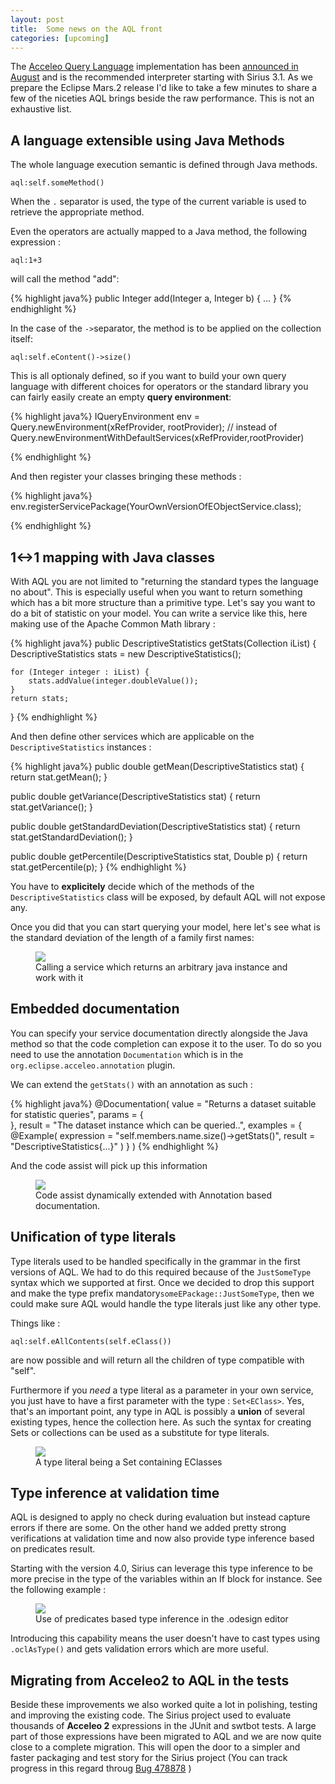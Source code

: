 ```yaml
---
layout: post
title:  Some news on the AQL front
categories: [upcoming]
---
```



The [Acceleo Query Language](https://www.eclipse.org/sirius/doc/specifier/general/Writing_Queries.html#aql) implementation has been [announced in August](http://cedric.brun.io/eclipse/introducing-aql/) and is the recommended interpreter starting 
with Sirius 3.1. As we prepare the Eclipse Mars.2 release I'd like to take a few minutes to share a few of the niceties AQL brings beside the raw performance. This is not an exhaustive list.


## A language extensible using Java Methods

The whole language execution semantic is defined through Java methods.

`aql:self.someMethod()`

When the `.` separator is used, the type of the current variable is used to retrieve the appropriate method.

Even the operators are actually mapped to a Java method, the following expression :

`aql:1+3`

will call the method "add":

{% highlight java%}
public Integer add(Integer a, Integer b) {
...
}
{% endhighlight %}

In the case of the `->`separator, the method is to be applied on the collection itself:

`aql:self.eContent()->size()`


This is all optionaly defined, so if you want to build your own query language with different choices for operators or the standard library you can fairly easily create an empty **query environment**: 

{% highlight java%}
IQueryEnvironment env = Query.newEnvironment(xRefProvider, rootProvider); // instead of Query.newEnvironmentWithDefaultServices(xRefProvider,rootProvider)

{% endhighlight %}

And then register your classes bringing these methods :

{% highlight java%}
env.registerServicePackage(YourOwnVersionOfEObjectService.class);

{% endhighlight %}


## 1<->1 mapping with Java classes

With AQL you are not limited to "returning the standard types the language no about".  This is especially useful when you want to return something which has a bit more structure than a primitive type.
Let's say you want to do a bit of statistic on your model. You can write a service like this, here making use of the Apache Common Math library :

{% highlight java%}
public DescriptiveStatistics getStats(Collection<Integer> iList) {
	DescriptiveStatistics stats = new DescriptiveStatistics();

	for (Integer integer : iList) {
		stats.addValue(integer.doubleValue());
	}
	return stats;
}
{% endhighlight %}

And then define other services which are applicable on the `DescriptiveStatistics` instances :

{% highlight java%}
public double getMean(DescriptiveStatistics stat) {
	return stat.getMean();
}

public double getVariance(DescriptiveStatistics stat) {
	return stat.getVariance();
}

public double getStandardDeviation(DescriptiveStatistics stat) {
	return stat.getStandardDeviation();
}

public double getPercentile(DescriptiveStatistics stat, Double p) {
	return stat.getPercentile(p);
}
{% endhighlight %}

You have to **explicitely** decide which of the methods of the `DescriptiveStatistics` class will be exposed, by default AQL will not expose any.

Once you did that you can start querying your model, here let's see what is the standard deviation of the length of a family first names:

<figure>
    <a href="{{ site.url }}/images/blog/aql-stats-service.png"><img src="{{ site.url }}/images/blog/aql-stats-service.png"></a>    
    <figcaption>Calling a service which returns an arbitrary java instance and work with it</figcaption>
</figure>


## Embedded documentation

You can specify your service documentation directly alongside the Java method so that the code completion can expose it to the user.
To do so you need to use the annotation `Documentation` which is in the `org.eclipse.acceleo.annotation` plugin.

We can extend the `getStats()` with an annotation as such :

{% highlight java%}
@Documentation(
	value = "Returns a dataset suitable for statistic queries",
	params = {				
	},
	result = "The dataset instance which can be queried..",
	examples = {
		@Example(
			expression = "self.members.name.size()->getStats()",
			result = "DescriptiveStatistics{...}"
		)
	}
)
{% endhighlight %}

And the code assist will pick up this information


<figure>
    <a href="{{ site.url }}/images/blog/aql-stats-completion.png"><img src="{{ site.url }}/images/blog/aql-stats-completion.png"></a>    
    <figcaption>Code assist dynamically extended with Annotation based documentation.</figcaption>
</figure>


## Unification of type literals

Type literals used to be handled specifically in the grammar in the first versions of AQL. We had to do this required because of the ``JustSomeType`` syntax which we supported at first.
Once we decided to drop this support and make the type prefix mandatory``someEPackage::JustSomeType``, then we could make sure AQL would handle the type literals just like any other type.

Things like :

`aql:self.eAllContents(self.eClass())`

are now possible and will return all the children of type compatible with "self".

Furthermore if you *need* a type literal as a parameter in your own service, you just have to have a first parameter with the type : `Set<EClass>`. Yes, that's an important point, any type in AQL is possibly a **union** of several existing types, hence the collection here.
As such the syntax for creating Sets or collections can be used as a substitute for type literals.

<figure>
    <a href="{{ site.url }}/images/blog/aql-typeliterals.png"><img src="{{ site.url }}/images/blog/aql-typeliterals.png"></a>    
    <figcaption>A type literal being a Set containing EClasses</figcaption>
</figure>


## Type inference at validation time

AQL is designed to apply no check during evaluation but instead capture errors if there are some. On the other hand we added pretty strong verifications at validation time and now also provide type inference based on predicates result.

Starting with the version 4.0, Sirius can leverage this type inference to be more precise in the type of the variables within an If block for instance. See the following example :

<figure>
    <a href="{{ site.url }}/images/blog/aql-tool-inference-comments.png"><img src="{{ site.url }}/images/blog/aql-tool-inference-comments.png"></a>    
    <figcaption>Use of predicates based type inference in the .odesign editor</figcaption>
</figure>

Introducing this capability means the user doesn't have to cast types using `.oclAsType()` and gets validation errors which are more useful.

## Migrating from Acceleo2 to AQL in the tests

Beside these improvements we also worked quite a lot in polishing, testing and improving the existing code. The Sirius project used to evaluate thousands of **Acceleo 2** expressions in the JUnit and swtbot tests. A large part of those expressions have been migrated to AQL and we are now quite close to a complete migration. This will open the door to a simpler and faster packaging and test story for the Sirius project (You can track progress in this regard throug [Bug 478878](https://bugs.eclipse.org/bugs/show_bug.cgi?id=478878) ) 










